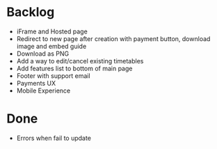 # Backlog

- iFrame and Hosted page
- Redirect to new page after creation with payment button, download image and embed guide
- Download as PNG
- Add a way to edit/cancel existing timetables
- Add features list to bottom of main page
- Footer with support email
- Payments UX
- Mobile Experience

# Done
- Errors when fail to update
